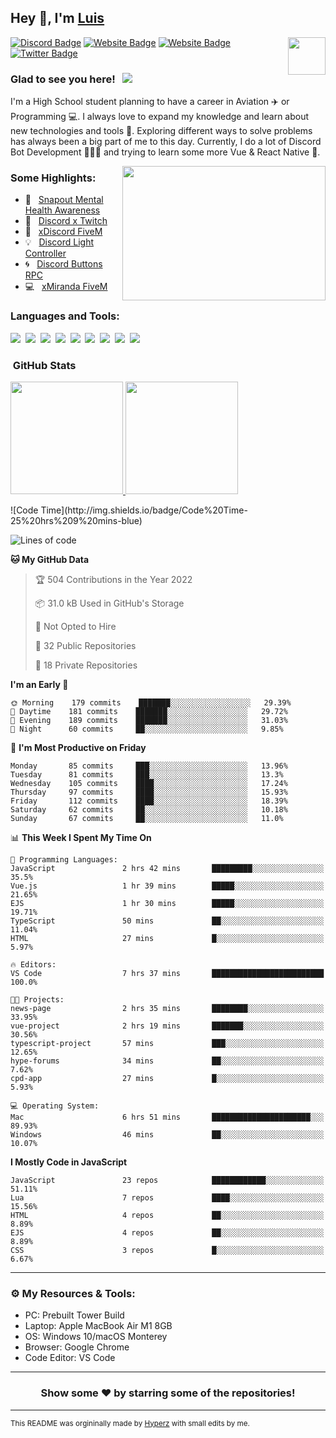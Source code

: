 ## Hey 👋, I'm [Luis](https://hypnoticsiege.net/) 

<img align="right" height="60" width="60" alt="" src="https://hypnoticsiege.net/images/uploads/logo.png" />

[![Discord Badge](https://img.shields.io/badge/-Discord-000000?style=flat-square&logo=Discord&logoColor=white)](https://hypnoticsiege.net/discord)
[![Website Badge](https://img.shields.io/badge/Snowside-000000?style=flat-square&logo=snowpack&logoColor=blue)](https://hypnoticsiege.net/snowside)
[![Website Badge](https://img.shields.io/badge/Website-000000?style=flat-square&logo=google-chrome&logoColor=white)](https://hypnoticsiege.net/)
[![Twitter Badge](https://img.shields.io/badge/-Twitter-000000?style=flat-square&logo=Twitter&logoColor=blue)](https://twitter.com/hypnoticsiege)

### Glad to see you here! &nbsp; ![](https://komarev.com/ghpvc/?username=HypnoticSiege&label=Views&color=blue&style=plastic) 

I'm a High School student planning to have a career in Aviation ✈️ or Programming 💻. I always love to expand my knowledge and learn about new technologies and tools 🔨.  Exploring different ways to solve problems has always been a big part of me to this day. Currently, I do a lot of Discord Bot Development 👨🏻‍💻 and trying to learn some more Vue & React Native 👀.

<img align="right" height="215" width="325" alt="" src="https://cdn.dribbble.com/users/416610/screenshots/4801105/coding_desk_flat_vector_ui_ux_design_illustration_motion_animation_gif2.gif" />


### Some Highlights:

- 📌 &nbsp; [Snapout Mental Health Awareness](https://snapout.nl/)
- 🚀 &nbsp; [Discord x Twitch](https://github.com/HypnoticSiege/Discord-x-Twitch)
- 🏫 &nbsp; [xDiscord FiveM](https://github.com/HypnoticSiege/xDiscord)
- 💡 &nbsp; [Discord Light Controller](https://github.com/HypnoticSiege/discord-light-controller)
- 🌀 &nbsp; [Discord Buttons RPC](https://github.com/HypnoticSiege/Discord-Buttons-RPC)
- 💻 &nbsp; [xMiranda FiveM](https://github.com/HypnoticSiege/xMiranda)

### Languages and Tools:

![](https://img.shields.io/badge/JavaScript-000000?style=for-the-badge&logo=javascript&logoColor=yellow)&nbsp;
![](https://img.shields.io/badge/Node.js-000000?style=for-the-badge&logo=node.js&logoColor=green)&nbsp;
![](https://img.shields.io/badge/HTML5-000000?style=for-the-badge&logo=html5&logoColor=orange)&nbsp;
![](https://img.shields.io/badge/CSS3-000000?style=for-the-badge&logo=css3&logoColor=blue)&nbsp;
![](https://img.shields.io/badge/Typescript-000000?style=for-the-badge&logo=typescript&logoColor=blue)&nbsp;
![](https://img.shields.io/badge/Windows-000000?style=for-the-badge&logo=windows&logoColor=blue)&nbsp;
![](https://img.shields.io/badge/Linux-000000?style=for-the-badge&logo=linux&logoColor=orange)&nbsp;
![](https://img.shields.io/badge/Discord-000000?style=for-the-badge&logo=discord&logoColor=white)&nbsp;
![](https://img.shields.io/badge/GitHub-000000?style=for-the-badge&logo=github&logoColor=white)&nbsp;

### &nbsp;GitHub Stats

<p align="left">
<a href="https://github.com/HypnoticSiege">
  <img height="180em" src="https://github-readme-stats-eight-theta.vercel.app/api?username=HypnoticSiege&show_icons=true&theme=react&include_all_commits=true&count_private=true"/>
  <img height="180em" src="https://github-readme-stats-eight-theta.vercel.app/api/top-langs/?username=HypnoticSiege&layout=compact&langs_count=8&theme=react"/>
  </a>
</p>
<!--START_SECTION:waka-->
![Code Time](http://img.shields.io/badge/Code%20Time-25%20hrs%209%20mins-blue)

![Lines of code](https://img.shields.io/badge/From%20Hello%20World%20I%27ve%20Written-82%20Thousand%20lines%20of%20code-blue)

**🐱 My GitHub Data** 

> 🏆 504 Contributions in the Year 2022
 > 
> 📦 31.0 kB Used in GitHub's Storage 
 > 
> 🚫 Not Opted to Hire
 > 
> 📜 32 Public Repositories 
 > 
> 🔑 18 Private Repositories  
 > 
**I'm an Early 🐤** 

```text
🌞 Morning    179 commits    ███████░░░░░░░░░░░░░░░░░░   29.39% 
🌆 Daytime    181 commits    ███████░░░░░░░░░░░░░░░░░░   29.72% 
🌃 Evening    189 commits    ███████░░░░░░░░░░░░░░░░░░   31.03% 
🌙 Night      60 commits     ██░░░░░░░░░░░░░░░░░░░░░░░   9.85%

```
📅 **I'm Most Productive on Friday** 

```text
Monday       85 commits     ███░░░░░░░░░░░░░░░░░░░░░░   13.96% 
Tuesday      81 commits     ███░░░░░░░░░░░░░░░░░░░░░░   13.3% 
Wednesday    105 commits    ████░░░░░░░░░░░░░░░░░░░░░   17.24% 
Thursday     97 commits     ████░░░░░░░░░░░░░░░░░░░░░   15.93% 
Friday       112 commits    ████░░░░░░░░░░░░░░░░░░░░░   18.39% 
Saturday     62 commits     ██░░░░░░░░░░░░░░░░░░░░░░░   10.18% 
Sunday       67 commits     ██░░░░░░░░░░░░░░░░░░░░░░░   11.0%

```


📊 **This Week I Spent My Time On** 

```text
💬 Programming Languages: 
JavaScript               2 hrs 42 mins       █████████░░░░░░░░░░░░░░░░   35.5% 
Vue.js                   1 hr 39 mins        █████░░░░░░░░░░░░░░░░░░░░   21.65% 
EJS                      1 hr 30 mins        █████░░░░░░░░░░░░░░░░░░░░   19.71% 
TypeScript               50 mins             ██░░░░░░░░░░░░░░░░░░░░░░░   11.04% 
HTML                     27 mins             █░░░░░░░░░░░░░░░░░░░░░░░░   5.97%

🔥 Editors: 
VS Code                  7 hrs 37 mins       █████████████████████████   100.0%

🐱‍💻 Projects: 
news-page                2 hrs 35 mins       ████████░░░░░░░░░░░░░░░░░   33.95% 
vue-project              2 hrs 19 mins       ███████░░░░░░░░░░░░░░░░░░   30.56% 
typescript-project       57 mins             ███░░░░░░░░░░░░░░░░░░░░░░   12.65% 
hype-forums              34 mins             ██░░░░░░░░░░░░░░░░░░░░░░░   7.62% 
cpd-app                  27 mins             █░░░░░░░░░░░░░░░░░░░░░░░░   5.93%

💻 Operating System: 
Mac                      6 hrs 51 mins       ██████████████████████░░░   89.93% 
Windows                  46 mins             ██░░░░░░░░░░░░░░░░░░░░░░░   10.07%

```

**I Mostly Code in JavaScript** 

```text
JavaScript               23 repos            ████████████░░░░░░░░░░░░░   51.11% 
Lua                      7 repos             ████░░░░░░░░░░░░░░░░░░░░░   15.56% 
HTML                     4 repos             ██░░░░░░░░░░░░░░░░░░░░░░░   8.89% 
EJS                      4 repos             ██░░░░░░░░░░░░░░░░░░░░░░░   8.89% 
CSS                      3 repos             █░░░░░░░░░░░░░░░░░░░░░░░░   6.67%

```



<!--END_SECTION:waka-->

---

### ⚙️ My Resources & Tools:

- PC: Prebuilt Tower Build
- Laptop: Apple MacBook Air M1 8GB
- OS: Windows 10/macOS Monterey
- Browser: Google Chrome
- Code Editor: VS Code

---

<h3 align=center>Show some ❤️ by starring some of the repositories!</h3>

---
<small>This README was orgininally made by <a href="https://hyperz.net/">Hyperz</a> with small edits by me.</small>
